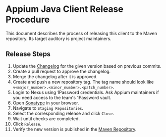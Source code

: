 # Appium Java Client Release Procedure

This document describes the process of releasing this client to the Maven repository.
Its target auditory is project maintainers.

## Release Steps

1. Update the [Changelog](../CHANGELOG.md) for the given version based on previous commits.
1. Create a pull request to approve the changelog.
1. Merge the changelog after it is approved.
1. Create and push a new repository tag. The tag name should look like 
  `v<major_number>.<minor_number>.<patch_number>`. 
1. Login to Nexus using 1Password credentials. Ask Appium maintainers
  if you need access to the team's 1Password vault.
1. Open [Sonatype](https://oss.sonatype.org/#welcome) in your browser.
1. Navigate to `Staging Repositories`. 
1. Select the corresponding release and click `Close`.
1. Wait until checks are completed.
1. Click `Release`.
1. Verify the new version is published in the 
  [Maven Repository](https://mvnrepository.com/artifact/io.appium/java-client).
